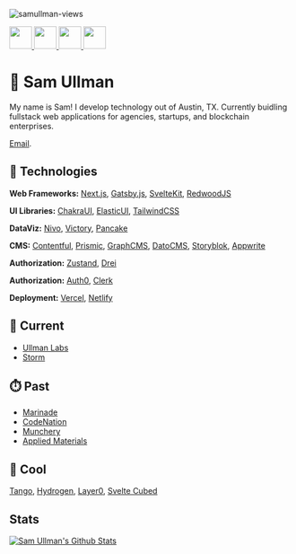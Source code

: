 <p align="left"> <img src="https://komarev.com/ghpvc/?username=samullman&label=Profile%20views&color=0e75b6&style=flat" alt="samullman-views" /> </p>

<a href="https://www.linkedin.com/in/samullman/">
  <img src="https://upload.wikimedia.org/wikipedia/commons/c/ca/LinkedIn_logo_initials.png" style="width:40px;" />
</a>

<a href="https://chess.com/sullman" target="_blank">
  <img src="https://images.chesscomfiles.com/uploads/v1/images_users/tiny_mce/SamCopeland/phpmeXx6V.png" style="width:40px;" />
</a>

<a href="https://instagram.com/samullman">
  <img src="https://upload.wikimedia.org/wikipedia/commons/thumb/e/e7/Instagram_logo_2016.svg/1280px-Instagram_logo_2016.svg.png" style="width:40px;" />
</a>

<a href="https://twitter.com/samullman">
  <img src="https://upload.wikimedia.org/wikipedia/commons/thumb/4/4f/Twitter-logo.svg/1024px-Twitter-logo.svg.png" style="width:40px;" />
</a>

# 👋 Sam Ullman
My name is Sam! I develop technology out of Austin, TX. Currently buidling fullstack web applications for agencies, startups, and blockchain enterprises. 

[Email](mailto:samullman@gmail.com). 

## 👾 Technologies

**Web Frameworks:** [Next.js](https://nextjs.org/), [Gatsby.js](https://www.gatsbyjs.com/), [SvelteKit](https://sveltekit.com/), [RedwoodJS](https://redwoodjs.com/)

**UI Libraries:** [ChakraUI](https://chakra-ui.com/), [ElasticUI](https://elastic.github.io/eui/#/), [TailwindCSS](https://tailwindcss.com/)

**DataViz:** [Nivo](https://nivo.rocks/), [Victory](https://formidable.com/open-source/victory/), [Pancake](https://pancake-charts.surge.sh/)

**CMS:** [Contentful](https://contentful.com/), [Prismic](https://prismic.io/), [GraphCMS](https://graphcms.com/), [DatoCMS](https://www.datocms.com/), [Storyblok](https://www.storyblok.com/home), [Appwrite](https://appwrite.io/)

**Authorization:** [Zustand](https://zustand.sh), [Drei](https://github.com/pmndrs)

**Authorization:** [Auth0](https://auth0.com/), [Clerk](https://clerk.dev)

**Deployment:** [Vercel](https://vercel.com/), [Netlify](https://netlify.com/)

## 🧃 Current 
* [Ullman Labs](https://ullmanlabs.io/)
* [Storm](https://storm.com/)


## ⏱️ Past
* [Marinade](https://marinade.finance/)
* [CodeNation](https://codenation.org/)
* [Munchery](https://www.munchery.com/)
* [Applied Materials](https://www.appliedmaterials.com/interactive-proxy/)

## 🧊 Cool
[Tango](https://www.tango.us/), [Hydrogen](https://hydrogen.shopify.dev/), [Layer0](https://layer0.co/), [Svelte Cubed](https://svelte-cubed.vercel.app/)


## Stats

[![Sam Ullman's Github Stats](https://github-readme-stats.vercel.app/api?username=samullman)](https://github.com/samullman)

